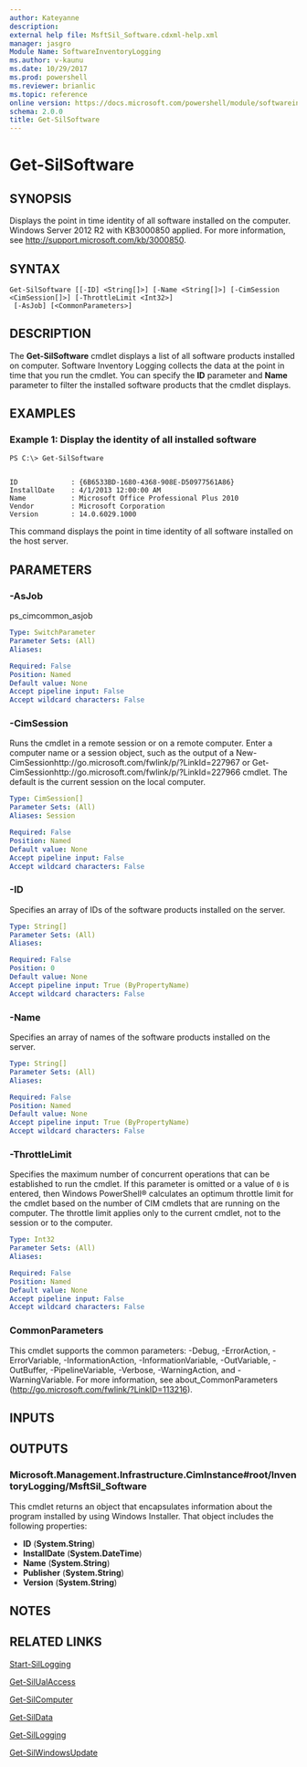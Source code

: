 ```yaml
---
author: Kateyanne
description: 
external help file: MsftSil_Software.cdxml-help.xml
manager: jasgro
Module Name: SoftwareInventoryLogging
ms.author: v-kaunu
ms.date: 10/29/2017
ms.prod: powershell
ms.reviewer: brianlic
ms.topic: reference
online version: https://docs.microsoft.com/powershell/module/softwareinventorylogging/get-silsoftware?view=windowsserver2012r2-ps&wt.mc_id=ps-gethelp
schema: 2.0.0
title: Get-SilSoftware
---
```


# Get-SilSoftware

## SYNOPSIS
Displays the point in time identity of all software installed on the computer.
Windows Server 2012 R2 with KB3000850 applied.
For more information, see http://support.microsoft.com/kb/3000850.

## SYNTAX

```
Get-SilSoftware [[-ID] <String[]>] [-Name <String[]>] [-CimSession <CimSession[]>] [-ThrottleLimit <Int32>]
 [-AsJob] [<CommonParameters>]
```

## DESCRIPTION
The **Get-SilSoftware** cmdlet displays a list of all software products installed on computer.
Software Inventory Logging collects the data at the point in time that you run the cmdlet.
You can specify the **ID** parameter and **Name** parameter to filter the installed software products that the cmdlet displays.

## EXAMPLES

### Example 1: Display the identity of all installed software
```
PS C:\> Get-SilSoftware


ID             : {6B6533BD-1680-4368-908E-D50977561A86}
InstallDate    : 4/1/2013 12:00:00 AM
Name           : Microsoft Office Professional Plus 2010
Vendor         : Microsoft Corporation
Version        : 14.0.6029.1000
```

This command displays the point in time identity of all software installed on the host server.

## PARAMETERS

### -AsJob
ps_cimcommon_asjob

```yaml
Type: SwitchParameter
Parameter Sets: (All)
Aliases: 

Required: False
Position: Named
Default value: None
Accept pipeline input: False
Accept wildcard characters: False
```

### -CimSession
Runs the cmdlet in a remote session or on a remote computer.
Enter a computer name or a session object, such as the output of a New-CimSessionhttp://go.microsoft.com/fwlink/p/?LinkId=227967 or Get-CimSessionhttp://go.microsoft.com/fwlink/p/?LinkId=227966 cmdlet.
The default is the current session on the local computer.

```yaml
Type: CimSession[]
Parameter Sets: (All)
Aliases: Session

Required: False
Position: Named
Default value: None
Accept pipeline input: False
Accept wildcard characters: False
```

### -ID
Specifies an array of IDs of the software products installed on the server.

```yaml
Type: String[]
Parameter Sets: (All)
Aliases: 

Required: False
Position: 0
Default value: None
Accept pipeline input: True (ByPropertyName)
Accept wildcard characters: False
```

### -Name
Specifies an array of names of the software products installed on the server.

```yaml
Type: String[]
Parameter Sets: (All)
Aliases: 

Required: False
Position: Named
Default value: None
Accept pipeline input: True (ByPropertyName)
Accept wildcard characters: False
```

### -ThrottleLimit
Specifies the maximum number of concurrent operations that can be established to run the cmdlet.
If this parameter is omitted or a value of `0` is entered, then Windows PowerShell® calculates an optimum throttle limit for the cmdlet based on the number of CIM cmdlets that are running on the computer.
The throttle limit applies only to the current cmdlet, not to the session or to the computer.

```yaml
Type: Int32
Parameter Sets: (All)
Aliases: 

Required: False
Position: Named
Default value: None
Accept pipeline input: False
Accept wildcard characters: False
```

### CommonParameters
This cmdlet supports the common parameters: -Debug, -ErrorAction, -ErrorVariable, -InformationAction, -InformationVariable, -OutVariable, -OutBuffer, -PipelineVariable, -Verbose, -WarningAction, and -WarningVariable. For more information, see about_CommonParameters (http://go.microsoft.com/fwlink/?LinkID=113216).

## INPUTS

## OUTPUTS

### Microsoft.Management.Infrastructure.CimInstance#root/InventoryLogging/MsftSil_Software
This cmdlet returns an object that encapsulates information about the program installed by using Windows Installer.
That object includes the following properties: 

- **ID** (**System.String**)
- **InstallDate** (**System.DateTime**)
- **Name** (**System.String**)
- **Publisher** (**System.String**)
- **Version** (**System.String**)

## NOTES

## RELATED LINKS

[Start-SilLogging](./Start-SilLogging.md)

[Get-SilUalAccess](./Get-SilUalAccess.md)

[Get-SilComputer](./Get-SilComputer.md)

[Get-SilData](./Get-SilData.md)

[Get-SilLogging](./Get-SilLogging.md)

[Get-SilWindowsUpdate](./Get-SilWindowsUpdate.md)

